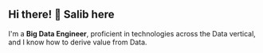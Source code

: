## Hi there! 👋 Salib here

I'm a **Big Data Engineer**, proficient in technologies across the Data vertical, and I know how to derive value from Data.

